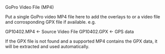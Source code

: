 GoPro Video File (MP4)

  
Put a single GoPro video MP4 file here to add the overlays to or a video file and corrosponding GPX file if available.
e.g.

GP10402.MP4         <- Source Video File
GP10402.GPX         <- GPS data

If the GPX file is not found and a supported MP4 contains the GPX data, it will be extracted and used automatically.



